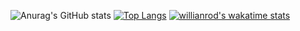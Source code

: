 ![Anurag's GitHub stats](https://github-readme-stats.vercel.app/api?username=HQhanqiZHQ&count_private=true&show_icons=true&theme=cobalt)
[![Top Langs](https://github-readme-stats.vercel.app/api/top-langs/?username=HQhanqiZHQ&layout=compact&exclude_repo=github-readme-stats)](https://github.com/anuraghazra/github-readme-stats)
[![willianrod's wakatime stats](https://github-readme-stats.vercel.app/api/wakatime?username=HQhanqiZHQ)](https://github.com/anuraghazra/github-readme-stats)

